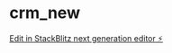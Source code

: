 # crm_new

[Edit in StackBlitz next generation editor ⚡️](https://stackblitz.com/~/github.com/caljholee/crm_new)